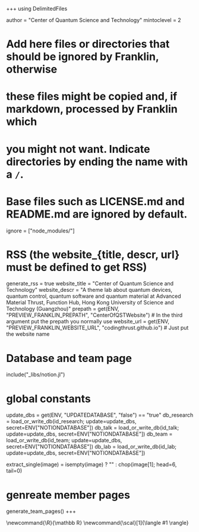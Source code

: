 <!--
Add here global page variables to use throughout your website.
-->
+++
using DelimitedFiles

author = "Center of Quantum Science and Technology"
mintoclevel = 2

# Add here files or directories that should be ignored by Franklin, otherwise
# these files might be copied and, if markdown, processed by Franklin which
# you might not want. Indicate directories by ending the name with a `/`.
# Base files such as LICENSE.md and README.md are ignored by default.
ignore = ["node_modules/"]

# RSS (the website_{title, descr, url} must be defined to get RSS)
generate_rss = true
website_title = "Center of Quantum Science and Technology"
website_descr = "A theme lab about quantum devices, quantum control, quantum software and quantum material at Advanced Material Thrust, Function Hub, Hong Kong University of Science and Technology (Guangzhou)"
prepath = get(ENV, "PREVIEW_FRANKLIN_PREPATH", "CenterOfQSTWebsite") # In the third argument put the prepath you normally use
website_url = get(ENV, "PREVIEW_FRANKLIN_WEBSITE_URL", "codingthrust.github.io") # Just put the website name

# Database and team page
include("_libs/notion.jl")

# global constants
update_dbs = get(ENV, "UPDATEDATABASE", "false") == "true"
db_research = load_or_write_db(id_research; update=update_dbs, secret=ENV["NOTIONDATABASE"])
db_talk = load_or_write_db(id_talk; update=update_dbs, secret=ENV["NOTIONDATABASE"])
db_team = load_or_write_db(id_team; update=update_dbs, secret=ENV["NOTIONDATABASE"])
db_lab = load_or_write_db(id_lab; update=update_dbs, secret=ENV["NOTIONDATABASE"])

extract_single(image) = isempty(image) ? "" : chop(image[1]; head=6, tail=0)

# genreate member pages
generate_team_pages()
+++

<!--
Add here global latex commands to use throughout your pages.
-->
\newcommand{\R}{\mathbb R}
\newcommand{\scal}[1]{\langle #1 \rangle}
